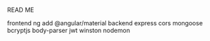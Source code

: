 READ ME

frontend
ng add @angular/material
backend
express
cors
mongoose
bcryptjs
body-parser
jwt
winston
nodemon
